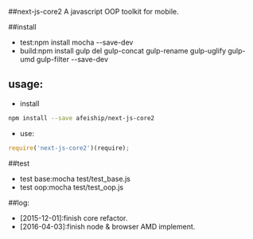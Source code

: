 ##next-js-core2
A javascript OOP toolkit for mobile.

##install
+ test:npm install mocha --save-dev
+ build:npm install gulp del gulp-concat gulp-rename gulp-uglify gulp-umd gulp-filter --save-dev

## usage:
+ install
```bash
npm install --save afeiship/next-js-core2
```
+ use:
```javascript
require('next-js-core2')(require);
```



##test
+ test base:mocha test/test_base.js
+ test oop:mocha test/test_oop.js

##log:
+ [2015-12-01]:finish core refactor.
+ [2016-04-03]:finish node & browser AMD implement.
